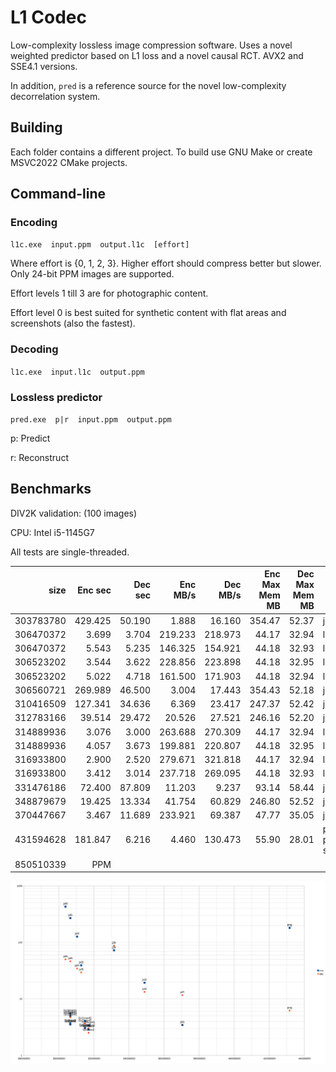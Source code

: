 # L1 Codec

Low-complexity lossless image compression software.
Uses a novel weighted predictor based on L1 loss and a novel causal RCT.
AVX2 and SSE4.1 versions.

In addition, `pred` is a reference source for the novel low-complexity decorrelation system.

## Building
Each folder contains a different project.
To build use GNU Make or create MSVC2022 CMake projects.

## Command-line
### Encoding
`l1c.exe  input.ppm  output.l1c  [effort]`

Where effort is {0, 1, 2, 3}. Higher effort should compress better but slower.
Only 24-bit PPM images are supported.

Effort levels 1 till 3 are for photographic content.

Effort level 0 is best suited for synthetic content with flat areas and screenshots (also the fastest).

### Decoding
`l1c.exe  input.l1c  output.ppm`

### Lossless predictor
`pred.exe  p|r  input.ppm  output.ppm`

p: Predict

r: Reconstruct

## Benchmarks

DIV2K validation: (100 images)

CPU: Intel i5-1145G7

All tests are single-threaded.

| size      | Enc sec    | Dec sec  | Enc MB/s   | Dec MB/s | Enc Max Mem MB | Dec Max Mem MB | Codec |
|----------:|-----------:|---------:|-----------:|---------:|---------------:|---------------:|-------|
| 303783780 |    429.425 |   50.190 |      1.888 |   16.160 |         354.47 |          52.37 |  jxl6					|
| 306470372 |      3.699 |    3.704 |    219.233 |  218.973 |          44.17 |          32.94 |  l1c3avx2				|
| 306470372 |      5.543 |    5.235 |    146.325 |  154.921 |          44.18 |          32.93 |  l1c3sse41				|
| 306523202 |      3.544 |    3.622 |    228.856 |  223.898 |          44.18 |          32.95 |  l1c2avx2				|
| 306523202 |      5.022 |    4.718 |    161.500 |  171.903 |          44.18 |          32.94 |  l1c2sse41				|
| 306560721 |    269.989 |   46.500 |      3.004 |   17.443 |         354.43 |          52.18 |  jxl5					|
| 310416509 |    127.341 |   34.636 |      6.369 |   23.417 |         247.37 |          52.42 |  jxl4					|
| 312783166 |     39.514 |   29.472 |     20.526 |   27.521 |         246.16 |          52.20 |  jxl3					|
| 314889936 |      3.076 |    3.000 |    263.688 |  270.309 |          44.17 |          32.94 |  l1c1avx2				|
| 314889936 |      4.057 |    3.673 |    199.881 |  220.807 |          44.18 |          32.95 |  l1c1sse41				|
| 316933800 |      2.900 |    2.520 |    279.671 |  321.818 |          44.17 |          32.94 |  l1c0avx2				|
| 316933800 |      3.412 |    3.014 |    237.718 |  269.095 |          44.18 |          32.93 |  l1c0sse41				|
| 331476186 |     72.400 |   87.809 |     11.203 |    9.237 |          93.14 |          58.44 |  j2k					|
| 348879679 |     19.425 |   13.334 |     41.754 |   60.829 |         246.80 |          52.52 |  jxl2					|
| 370447667 |      3.467 |   11.689 |    233.921 |   69.387 |          47.77 |          35.05 |  jxl1					|
| 431594628 |    181.847 |    6.216 |      4.460 |  130.473 |          55.90 |          28.01 |  png (fPNG + pingo + stb_image.h)	|
| 850510339 | PPM |

<img src="20250602-1-DIV2K.svg">

